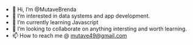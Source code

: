 - 👋 Hi, I’m @MutaveBrenda
- 👀 I’m interested in data systems and app development.
- 🌱 I’m currently learning Javascript
- 💞️ I’m looking to collaborate on anything intersting and worth learning.
- 📫 How to reach me @ mutave49@gmail.com

<!---
MutaveBrenda/MutaveBrenda is a ✨ special ✨ repository because its `README.md` (this file) appears on your GitHub profile.
You can click the Preview link to take a look at your changes.
--->
